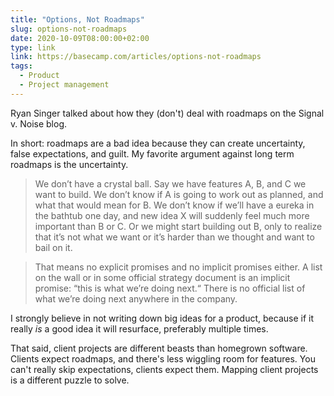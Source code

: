 ```yaml
---
title: "Options, Not Roadmaps"
slug: options-not-roadmaps
date: 2020-10-09T08:00:00+02:00
type: link
link: https://basecamp.com/articles/options-not-roadmaps
tags:
  - Product
  - Project management
---
```


Ryan Singer talked about how they (don't) deal with roadmaps on the Signal v. Noise blog.

In short: roadmaps are a bad idea because they can create uncertainty, false expectations, and guilt. My favorite argument against long term roadmaps is the uncertainty.

> We don’t have a crystal ball. Say we have features A, B, and C we want to build. We don’t know if A is going to work out as planned, and what that would mean for B. We don’t know if we’ll have a eureka in the bathtub one day, and new idea X will suddenly feel much more important than B or C. Or we might start building out B, only to realize that it’s not what we want or it’s harder than we thought and want to bail on it.

> That means no explicit promises and no implicit promises either. A list on the wall or in some official strategy document is an implicit promise: “this is what we’re doing next.“ There is no official list of what we’re doing next anywhere in the company.

I strongly believe in not writing down big ideas for a product, because if it really *is* a good idea it will resurface, preferably multiple times.

That said, client projects are different beasts than homegrown software. Clients expect roadmaps, and there's less wiggling room for features. You can't really skip expectations, clients expect them. Mapping client projects is a different puzzle to solve.
